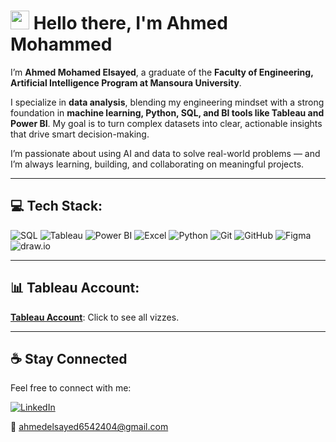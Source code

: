 # <img src="https://media.giphy.com/media/hvRJCLFzcasrR4ia7z/giphy.gif" width="30px"> Hello there, I'm Ahmed Mohammed

I’m **Ahmed Mohamed Elsayed**, a graduate of the **Faculty of Engineering, Artificial Intelligence Program at Mansoura University**.

I specialize in **data analysis**, blending my engineering mindset with a strong foundation in **machine learning, Python, SQL, and BI tools like Tableau and Power BI**. My goal is to turn complex datasets into clear, actionable insights that drive smart decision-making.

I’m passionate about using AI and data to solve real-world problems — and I’m always learning, building, and collaborating on meaningful projects.

---

## 💻 Tech Stack:

![SQL](https://img.shields.io/badge/SQL-%230074C1.svg?style=for-the-badge&logo=sqlite&logoColor=white)
![Tableau](https://img.shields.io/badge/Tableau-%23E97627.svg?style=for-the-badge&logo=Tableau&logoColor=white)
![Power BI](https://img.shields.io/badge/Power%20BI-F2C811?style=for-the-badge&logo=powerbi&logoColor=black)
![Excel](https://img.shields.io/badge/Microsoft%20Excel-%23217346.svg?style=for-the-badge&logo=microsoft-excel&logoColor=white)
![Python](https://img.shields.io/badge/Python-%233776AB.svg?style=for-the-badge&logo=python&logoColor=white)
![Git](https://img.shields.io/badge/Git-%23F05033.svg?style=for-the-badge&logo=git&logoColor=white)
![GitHub](https://img.shields.io/badge/GitHub-%23181717.svg?style=for-the-badge&logo=github&logoColor=white)
![Figma](https://img.shields.io/badge/Figma-%23F24E1E.svg?style=for-the-badge&logo=figma&logoColor=white)
![draw.io](https://img.shields.io/badge/Draw.io-%230078D4.svg?style=for-the-badge&logo=diagrams.net&logoColor=white)

---

##  📊 Tableau Account:

**[Tableau Account](https://public.tableau.com/app/profile/ahmed.mohamed2019)**: Click to see all vizzes. 

---

## ☕ Stay Connected

Feel free to connect with me:

[![LinkedIn](https://img.shields.io/badge/LinkedIn-%230077B5.svg?style=for-the-badge&logo=linkedin&logoColor=white)](https://www.linkedin.com/in/ahmed-mohammed-112637344/)

💌 ahmedelsayed6542404@gmail.com
